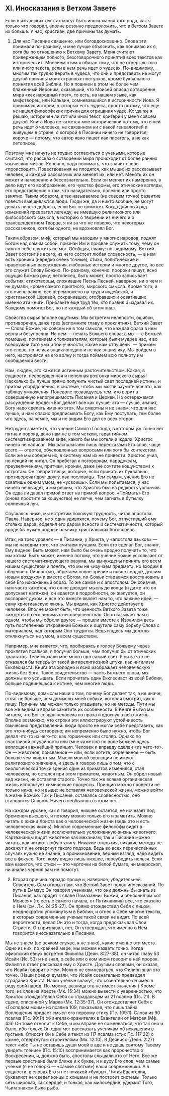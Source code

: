 ## XI. Иносказания в Ветхом Завете

Если в языческих текстах могут быть иносказания того рода, как я только что говорил, вполне резонно предположить, что в Ветхом Завете их больше. У нас, христиан, две причины так думать.

1) Для нас Писание священно, или боговдохновенно. Слова эти понимали по-разному, и мне лучше объяснить, как понимаю их я, хотя бы по отношению к Ветхому Завету. Меня считают приверженцем полного, безоговорочного принятия всех текстов как исторических. Мнением этим я обязан тому, что не отвергаю того или иного текста, если в нем речь идет о чудесах. По-видимому, многим так трудно верить в чудеса, что они и представить не могут другой причины моих странных поступков, кроме буквального принятия всей Библии. Но я повинен в этом не более чем блаженный Иероним, сказавший, что Моисей описал сотворение мира «как народный поэт», то есть, на нашем языке, как мифотворец, или Кальвин, сомневавшийся в историчности Иова. Я принимаю истории, в которых есть чудеса, просто потому, что еще не нашел философских причин для отрицания чудес. Когда же я решаю, историчен ли тот или иной текст, критерий у меня совсем другой. Книга Иова не кажется мне исторической потому, что в ней речь идет о человеке, не связанном ни с какой генеалогией и живущем в стране, о которой в Писании ничего не говорится; короче — потому, что автор явно пишет как писатель, а не как летописец.

Поэтому мне ничуть не трудно согласиться с учеными, которые считают, что рассказ о сотворении мира происходит от более ранних языческих мифов. Конечно, надо понимать, что значит слово «происходит». Повествования не плодятся, как мыши; их рассказывает человек, и каждый рассказчик или меняет их, или нет. Менять их он может и намеренно и бессознательно. Если он меняет их намеренно, в дело идут его воображение, его чувство формы, его этические взгляды, его представление о том, что назидательно, полезно или просто занятно. Таким образом, в так называемое (не совсем точно) развитие повести вмешиваются люди. Люди же, да и никто вообще, не могут делать ничего доброго, если Бог не поможет. Когда длинный ряд изменений превратил легенду, не имевшую религиозного или философского смысла, в историю о творении из ничего и о трансцендентном Творце, я ни за что не поверю, что некоторых рассказчиков, хотя бы одного, не вдохновлял Бог.

Таким образом, миф, который мы находим у многих народов, поднят Богом над самим собой, признан Им и призван служить тому, чему он сам по себе служить не мог. Обобщая, скажу: по-видимому, Ветхий Завет состоит из всего, из чего состоит любая словесность, — в нем есть хроники (нередко очень точные), стихи, политические и нравственные рассуждения, любовные истории и многое другое, но все это служит Слову Божию. По-разному, конечно: пророки пишут, ясно ощущая Божью руку; летописец, быть может, просто записывает события; стихотворцы, сложившие Песнь Песней, наверное, ни о чем и не думали, кроме самого приятного, мирского смысла. Кроме того, и это очень важно, все перемножено на труд и иудейской, и христианской Церквей, сохранивших, отобравших и освятивших именно эти книги. Прибавьте еще труд тех, кто правил и издавал их. Каждому помогал Бог, но не каждый об этом знал.

Свойства сырья вполне ощутимы. Мы встретим нелепости, ошибки, противоречия, даже грех (вспомните главу о проклятиях). Ветхий Завет — Слово Божие, но совсем не в том смысле, что каждая фраза в нем верна и безупречна. На нем — печать Божьего слова; а мы — с Божьей помощью, почтением к толкователям, которые были мудрее нас, и во всеоружии того ума и той учености, какие нам отпущены, — примем это слово, но не как энциклопедию и не как энциклику. Мы войдем в него, настроимся на его волну и тогда поймем всю полноту им сообщаемой вести.

Нам, людям, это кажется истинным расточительством. Какая, в сущности, несовершенная и неполная возгонка мирского сырья! Насколько бы лучше прямо получить чистый свет последней истины, и притом упорядочению, в системе, чтобы мы могли заучить все это, как таблицу умножения. Поневоле позавидуешь тем, кто верит в совершенную непогрешимость Писания и Церкви. Но остережемся рассуждений вроде: «Бог делает все как лучше; это — лучше, значит, Богу надо сделать именно это». Мы смертны и не знаем, что для нас лучше, и нам опасно предписывать Богу, как Ему поступать, тем более что здесь, на земле, мы и не видим Его дел со всех сторон.

Нетрудно заметить, что учение Самого Господа, в котором уж точно нет пятна и порока, дано нам не в том четком, гарантийном, систематизированном виде, какого бы мы хотели и ждали. Христос ничего не написал. Мы располагаем лишь пересказами Его слов, чаще всего — ответов, обусловленных вопросами или хотя бы контекстом. Если же мы соберем их, в систему нам их не привести. Христос учил, но лекций не читал. Он прибегал к поговоркам, парадоксам, преувеличениям, притчам, иронии, даже (не сочтите кощунством) к остротам. Он говорил вещи, которые, если принять их буквально, противоречат друг другу, как пословицы. Тем самым, учение Его не схватишь одним умом, не «усвоишь». Если мы попытаемся, у нас ничего не выйдет, и мы решим, что Христос был на редкость уклончив. Он едва ли давал прямой ответ на прямой вопрос. «Поймать» Его (снова простите за кощунство) не легче, чем загнать в бутылку солнечный луч.

Спускаясь ниже, мы встретим похожую трудность, читая апостола Павла. Наверное, не я один удивлялся, почему Бог, отпустивший ему столько даров, обделил его даром ясности и систематичности, который вроде бы нужен родоначальнику христианских богословов.

Итак, на трех уровнях — в Писании, у Христа, у «апостола языков» — мы не находим того, что считаем лучшим. Если это сделал Бог, значит, Ему виднее. Быть может, нам было бы очень вредно получить то, что мы хотим. Быть может, именно потому, что учение Божие ускользает от нашего систематизирующего разума, мы вынуждены принять его всем нашим существом и понять, что мы не «изучаем предмет», но входим в общение с Личностью, обретаем новое зрение и новое сердце, дышим новым воздухом и вместе с Богом, no-Божьи стараемся восстановить в себе Его искаженный образ. То же самое и с апостолом. Он сбивчив, нам часто кажется, что он не доводит мысль до конца (и даже что он допускает натяжки), он вдается в подробности, он жалуется, он воспаряет духом, и все это вместе являет нам то, что важнее идей, — саму христианскую жизнь. Мы видим, как Христос действует в человеке. Вполне может быть, что ценность Ветхого Завета тоже зиждется на его видимых несовершенствах. Он отказывает нам в одном, чтобы мы обрели другое — прошли вместе с Израилем весь путь постепенных откровений Божьих и ощутили саму борьбу Слова с материалом, над которым Оно трудится. Ведь и здесь мы должны откликнуться не умом, а всем существом.

Например, мне кажется, что, пробираясь к голосу Божьему через проклятия псалмов, я получил больше, чем получил бы от этических трактатов. Тени сказали мне много про самый свет. Я ни за что не отказался бы теперь от такой антирелигиозной штуки, как нигилизм Екклесиаста. Книга эта холодно и ясно изображает человеческую жизнь без Бога. Такое свидетельство — часть Божьего слова; мы должны его услышать. Если прочитать один Екклесиаст из всей Библии, больше подвинешься к истине, чем многие люди.

По-видимому, домыслы наши о том, почему Бог делает так, а не иначе, стоят не больше, чем домыслы моей собаки, которая смотрит, как я пишу. Причины мы можем только угадывать; но не методы. Пути мы все же видим и вправе заметить их особенности. В Книге Бытия мы читаем, что Бог создал человека из праха и вдохнул в него жизнь. Вполне возможно, что строки эти иллюстрируют устойчивость языческих представлений: люди просто не могли себе представить, как это что-нибудь сотворено; им непременно было нужно, чтобы Бог делал что-то из чего-то, как горшечник или столяр. Однако по счастливой случайности или (мне кажется) по воле Божьей здесь воплощен важнейший принцип. Человек и вправду сделан «из чего-то». Он — животное, призванное — или, если хотите, обреченное — быть больше чем животным. Мысли мои об эволюции не имеют религиозного значения, и здесь я говорю лишь о том, что с биологической точки зрения один из приматов изменился, стал человеком, но остался при этом приматом, животным. Он обрел новый вид жизни, не оставляя старого. Точно так же всякая органическая жизнь использует химические процессы. Принцип можно провести не только ниже, но и выше: не оставляя человеческой жизни, можно войти в жизнь Божию. Так и Писание: оставаясь словесностью, оно становится Словом. Ничего необычного в этом нет.

На каждом уровне, как я говорил, низшее остается, не исчезает под бременем высшего, и потому можно только его и заметить. Можно читать о жизни Христа как о человеческой жизни (ведь это и есть человеческая жизнь). Многие современные философы видят в человеческой жизни исключительно усложненную жизнь животного. Картезианцы видят животное как механизм; так и Писание можно читать, как читают любую книгу. Никакие открытия, никакие методы не докажут и не отвергнут такого подхода. Ведь во всех перечисленных случаях нужно не знание, а проникновение, верный взгляд, надо видеть все в фокусе. Того, кому видно лишь низшее, переубедить нельзя. Если вам кажется, что стихи — это черточки на белой бумаге, ни микроскоп, ни анализ чернил вам не помогут.

2) Вторая причина гораздо проще и, наверное, убедительней. Спаситель Сам открыл нам, что Ветхий Завет полон иносказаний. По пути в Еммаус Он говорил ученикам, что они должны бы знать из Писания, как придет к славе Помазанник Божий, и объяснил им «от Моисея» (то есть с самого начала, от Пятикнижия) все, что сказано о Нем (см. Лк. 24:25-27). Он прямо отождествил Себя с лицом, неоднократно упомянутым в Библии, и отнес к Себе многие тексты, в которых современные ученые такой связи не видят. По всей вероятности, делал Он это и тогда, когда предсказывал Свои Страсти. Он признавал, нет, Он утверждал, что именно о Нем говорится иносказательно в Писании.

Мы не знаем (во всяком случае, я не знаю), какие именно эти места. Одно из них, по крайней мере, мы можем назвать точно. Когда эфиопский евнух встретил Филиппа (Деян. 8:27-38), он читал главу 53 Исайи (Ис. 53) и не знал, о себе или о ком ином говорит в ней пророк. Филипп в ответ рассказал ему о Христе. Другими словами, он сказал, что Исайя говорит о Нем. Можно не сомневаться, что Филипп знал это точно. (Наши предки думали, что Исайя сознательно предвидел страдания Христа. Наши ученые скажут, что сознательно он имел в виду свой народ. По-моему, разница эта не имеет значения.) Кроме того, из слов на Кресте (Мк. 15:34) можно вывести с уверенностью, что Христос отождествлял Себя со страдальцем из 21 псалма (Пс. 21). В сцене, описанной у Марка (Мк. 12:35-37), Он отождествляет Себя с «Господом моим» из псалма 109, показывая, что лишь тайна Воплощения придает смысл его первому стиху (Пс. 109:1). Слова из 90 псалма (Пс. 90:11) об ангелах-хранителях в Евангелии от Матфея (Мф. 4:6) Он тоже относит к Себе, и мы вправе не сомневаться, что так оно и было, ибо только Он один мог рассказать ученикам об искушении в пустыне. Относит Он к Себе и текст из 117 псалма (стих Пс. 117:22) о камне, отвергнутом строителями (Мк. 12:10). В Деяниях (Деян. 2:27) текст «ибо Ты не оставишь души моей в аде и не дашь святому Твоему увидеть тление» (Пс. 15:10) воспринимается как пророчество о Воскресении, и, должно быть, апостолы слышали это от Него. Все же первые христиане были ближе и к букве, и к духу Его слов, чем самые ученые (я не говорю — «самые святые») наши современники. А в сущности, в словах Его и нет никакой «буквы». Читая Евангелия, буквалист не сведет концы с концами и не построит системы. Только сеть широкая, как сердце, и тонкая, как милосердие, удержит Того, Чьим знаком была рыба.